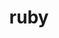 ---
title: "ruby"
layout: cache
categories: [package, develop]
meta: {"compilers": ["gcc@7.5.0"], "num_specs": 2, "num_specs_by_stack": {"build_systems": 2, "root": 2}, "oss": ["ubuntu18.04"], "platforms": ["linux"], "stacks": ["build_systems", "root"], "targets": ["x86_64_v3"], "versions": ["3.3.5"]}
spec_details: [{"compiler": "gcc@7.5.0", "hash": "h2ikjdmy3xfd3pbhnbiuwclprmjym4oq", "os": "ubuntu18.04", "platform": "linux", "size": "-", "stacks": ["build_systems", "root"], "target": "x86_64_v3", "variants": ["build_system=autotools", "~openssl", "~readline", "~yjit"], "versions": ["3.3.5"]}, {"compiler": "gcc@7.5.0", "hash": "tavnm2fkfsyhajlnqidxrsb53o6kir3l", "os": "ubuntu18.04", "platform": "linux", "size": "-", "stacks": ["build_systems", "root"], "target": "x86_64_v3", "variants": ["build_system=autotools", "~openssl", "~readline", "~yjit"], "versions": ["3.3.5"]}]
---